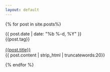 ```yaml
---
layout: default
---
```


<div class="home">


  {% for post in site.posts%}
  <div class="post postContent">
    <div class="postDate"><time datetime="{{ post.date | date_to_xmlschema }}" itemprop="datePublished">{{ post.date | date: "%b %-d, %Y" }}</time>
    </div>
    <div class="postDay">
      {{post.tag}}
    </div>
    <br>
    <div class="postTitle">
    <a class="postLink" href="{{site.url}}{{site.baseurl}}{{post.url}}">{{post.title}}</a>
    </div>
    <div class="postExt">
   {{ post.content | strip_html | truncatewords:20}}
    </div>
  </div>


  {% endfor %}
  <!--<ul class="post-list">
    {% for post in site.posts %}
      <li>
        <span class="post-meta-main">{{ post.date | date: "%b %-d, %Y" }}</span>

        <h2>
          <a class="post-link-main" href="{{ post.url | prepend: site.baseurl }}">{{ post.title }}</a>
        </h2>
      </li>
    {% endfor %}
  </ul>-->



</div>
